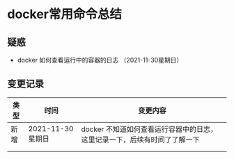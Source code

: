 # docker常用命令总结



## 疑惑

* docker 如何查看运行中的容器的日志 （2021-11-30星期日）





## 变更记录

| 类型 | 时间              | 变更内容                                                     |
| ---- | ----------------- | ------------------------------------------------------------ |
| 新增 | 2021-11-30 星期日 | docker 不知道如何查看运行容器中的日志，这里记录一下，后续有时间了了解一下 |
|      |                   |                                                              |
|      |                   |                                                              |

